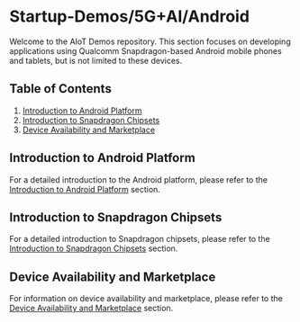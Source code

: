 # Startup-Demos/5G+AI/Android

Welcome to the AIoT Demos repository. This section focuses on developing applications using Qualcomm Snapdragon-based Android mobile phones and tablets, but is not limited to these devices.

## Table of Contents
1. [Introduction to Android Platform](#introduction-to-android-platform)
2. [Introduction to Snapdragon Chipsets](#introduction-to-snapdragon-chipsets)
3. [Device Availability and Marketplace](#device-availability-and-marketplace)

## Introduction to Android Platform
For a detailed introduction to the Android platform, please refer to the [Introduction to Android Platform](../../Hardware/Android.md#introduction-to-android-platform) section.

## Introduction to Snapdragon Chipsets
For a detailed introduction to Snapdragon chipsets, please refer to the [Introduction to Snapdragon Chipsets](../../Hardware/Android.md#introduction-to-snapdragon-chipsets) section.

## Device Availability and Marketplace
For information on device availability and marketplace, please refer to the [Device Availability and Marketplace](../../Hardware/Android.md#device-availability-and-marketplace) section.
